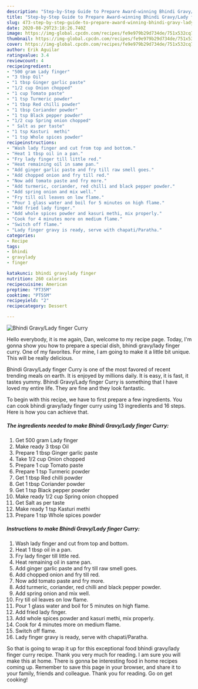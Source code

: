 ```yaml
---
description: "Step-by-Step Guide to Prepare Award-winning Bhindi Gravy/Lady finger Curry"
title: "Step-by-Step Guide to Prepare Award-winning Bhindi Gravy/Lady finger Curry"
slug: 473-step-by-step-guide-to-prepare-award-winning-bhindi-gravy-lady-finger-curry
date: 2020-08-29T23:18:26.740Z
image: https://img-global.cpcdn.com/recipes/fe9e979b29d734de/751x532cq70/bhindi-gravylady-finger-curry-recipe-main-photo.jpg
thumbnail: https://img-global.cpcdn.com/recipes/fe9e979b29d734de/751x532cq70/bhindi-gravylady-finger-curry-recipe-main-photo.jpg
cover: https://img-global.cpcdn.com/recipes/fe9e979b29d734de/751x532cq70/bhindi-gravylady-finger-curry-recipe-main-photo.jpg
author: Erik Aguilar
ratingvalue: 3.4
reviewcount: 4
recipeingredient:
- "500 gram Lady finger"
- "3 tbsp Oil"
- "1 tbsp Ginger garlic paste"
- "1/2 cup Onion chopped"
- "1 cup Tomato paste"
- "1 tsp Turmeric powder"
- "1 tbsp Red chilli powder"
- "1 tbsp Coriander powder"
- "1 tsp Black pepper powder"
- "1/2 cup Spring onion chopped"
- " Salt as per taste"
- "1 tsp Kasturi  methi"
- "1 tsp Whole spices powder"
recipeinstructions:
- "Wash lady finger and cut from top and bottom."
- "Heat 1 tbsp oil in a pan."
- "Fry lady finger till little red."
- "Heat remaining oil in same pan."
- "Add ginger garlic paste and fry till raw smell goes."
- "Add chopped onion and fry till red."
- "Now add tomato paste and fry more."
- "Add turmeric, coriander, red chilli and black pepper powder."
- "Add spring onion and mix well."
- "Fry till oil leaves on low flame."
- "Pour 1 glass water and boil for 5 minutes on high flame."
- "Add fried lady finger."
- "Add whole spices powder and kasuri methi, mix properly."
- "Cook for 4 minutes more on medium flame."
- "Switch off flame."
- "Lady finger gravy is ready, serve with chapati/Paratha."
categories:
- Recipe
tags:
- bhindi
- gravylady
- finger

katakunci: bhindi gravylady finger 
nutrition: 260 calories
recipecuisine: American
preptime: "PT35M"
cooktime: "PT55M"
recipeyield: "2"
recipecategory: Dessert

---
```



![Bhindi Gravy/Lady finger Curry](https://img-global.cpcdn.com/recipes/fe9e979b29d734de/751x532cq70/bhindi-gravylady-finger-curry-recipe-main-photo.jpg)

Hello everybody, it is me again, Dan, welcome to my recipe page. Today, I'm gonna show you how to prepare a special dish, bhindi gravy/lady finger curry. One of my favorites. For mine, I am going to make it a little bit unique. This will be really delicious.



Bhindi Gravy/Lady finger Curry is one of the most favored of recent trending meals on earth. It is enjoyed by millions daily. It is easy, it is fast, it tastes yummy. Bhindi Gravy/Lady finger Curry is something that I have loved my entire life. They are fine and they look fantastic.


To begin with this recipe, we have to first prepare a few ingredients. You can cook bhindi gravy/lady finger curry using 13 ingredients and 16 steps. Here is how you can achieve that.

<!--inarticleads1-->

##### The ingredients needed to make Bhindi Gravy/Lady finger Curry:

1. Get 500 gram Lady finger
1. Make ready 3 tbsp Oil
1. Prepare 1 tbsp Ginger garlic paste
1. Take 1/2 cup Onion chopped
1. Prepare 1 cup Tomato paste
1. Prepare 1 tsp Turmeric powder
1. Get 1 tbsp Red chilli powder
1. Get 1 tbsp Coriander powder
1. Get 1 tsp Black pepper powder
1. Make ready 1/2 cup Spring onion chopped
1. Get  Salt as per taste
1. Make ready 1 tsp Kasturi  methi
1. Prepare 1 tsp Whole spices powder




<!--inarticleads2-->

##### Instructions to make Bhindi Gravy/Lady finger Curry:

1. Wash lady finger and cut from top and bottom.
1. Heat 1 tbsp oil in a pan.
1. Fry lady finger till little red.
1. Heat remaining oil in same pan.
1. Add ginger garlic paste and fry till raw smell goes.
1. Add chopped onion and fry till red.
1. Now add tomato paste and fry more.
1. Add turmeric, coriander, red chilli and black pepper powder.
1. Add spring onion and mix well.
1. Fry till oil leaves on low flame.
1. Pour 1 glass water and boil for 5 minutes on high flame.
1. Add fried lady finger.
1. Add whole spices powder and kasuri methi, mix properly.
1. Cook for 4 minutes more on medium flame.
1. Switch off flame.
1. Lady finger gravy is ready, serve with chapati/Paratha.




So that is going to wrap it up for this exceptional food bhindi gravy/lady finger curry recipe. Thank you very much for reading. I am sure you will make this at home. There is gonna be interesting food in home recipes coming up. Remember to save this page in your browser, and share it to your family, friends and colleague. Thank you for reading. Go on get cooking!
